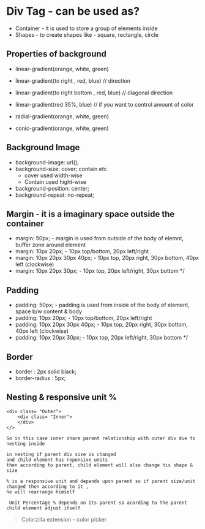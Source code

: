 # Div Tag - can be used as?

* Container - it is used to store a group of elements inside
* Shapes - to create shapes like - square, rectangle, circle

## Properties of background

* linear-gradient(orange, white, green)
* linear-gradient(to right , red, blue)             // direction
* linear-gradient(to right bottom , red, blue)      // diagonal direction
* linear-gradient(red 35%, blue)                    // if you want to control amount of color 

* radial-gradient(orange, white, green)
* conic-gradient(orange, white, green)


## Background Image

* background-image: url();
* background-size: cover;           contain etc
    * cover used width-wise
    * Contain used hight-wise
* background-position: center;
* background-repeat: no-repeat;


## Margin   - it is a imaginary space outside the container

* margin: 50px;     - margin is used from outside of the body of elemnt, buffer zone around element
* margin: 10px 20px;    -  10px top/bottom, 20px left/right 
* margin: 10px 20px 30px 40px;  -  10px top, 20px right, 30px bottom, 40px left (clockwise)
* margin: 10px 20px 30px;   -  10px top, 20px left/right, 30px bottom */


## Padding

* padding: 50px;     - padding is used from inside of the body of element, space b/w content & body
* padding: 10px 20px;    -  10px top/bottom, 20px left/right 
* padding: 10px 20px 30px 40px;  -  10px top, 20px right, 30px bottom, 40px left (clockwise)
* padding: 10px 20px 30px;   -  10px top, 20px left/right, 30px bottom */

## Border

* border : 2px solid black;
* border-radius : 5px;

## Nesting & responsive unit %

```
<div class= "Outer">
    <div class= "Inner">
    </div>
</>

So in this case inner share parent relationship with outer div due to nesting inside

in nesting if parent div size is changed
and child element has reponsive units 
then according to parent, child element will also change his shape & size

% is a responsive unit and depands upon parent so if parent size/unit changed then according to it , 
he will rearrange himself

 Unit Percentage % depends on its parent so acording to the parent child element adjust itself
```
> Colorzilla extension - color picker   